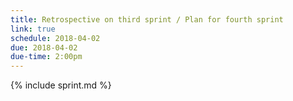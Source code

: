 ```yaml
---
title: Retrospective on third sprint / Plan for fourth sprint
link: true
schedule: 2018-04-02
due: 2018-04-02
due-time: 2:00pm
---
```

{% include sprint.md %}
